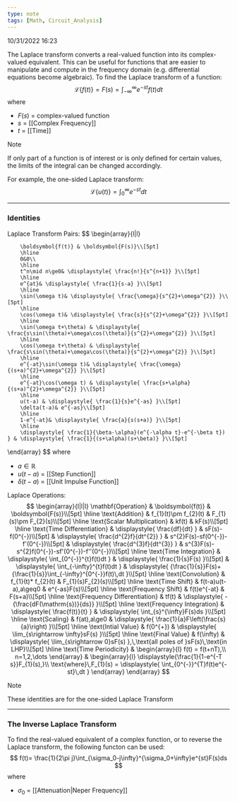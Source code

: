 ```yaml
---
type: note
tags: [Math, Circuit_Analysis]
---
```

10/31/2022 16:23

  

The Laplace transform converts a real-valued function into its complex-valued equivalent. This can be useful for functions that are easier to manipulate and compute in the frequency domain (e.g. differential equations become algebraic). To find the Laplace transform of a function: 
$$
\mathscr{L}\{f(t)\}=F(s)=\int_{-\infty}^{\infty}e^{-st}f(t)dt
$$
where
- $F(s)$ = complex-valued function
- $s$ = [[Complex Frequency]]
- $t$ = [[Time]]

>[!note]
>If only part of a function is of interest or is only defined for certain values, the limits of the integral can be changed accordingly. 
>
>For example, the one-sided Laplace transform:
>$$
>\mathscr{L}\{u(t)\}=\int_{0}^{\infty}e^{-st}dt
>$$

---

### Identities

Laplace Transform Pairs:
$$
\begin{array}{l|l}
        
        \boldsymbol{f(t)} & \boldsymbol{F(s)}\\[5pt]
		\hline
		0&0\\
		\hline
        t^n\mid n\ge0& \displaystyle{ \frac{n!}{s^{n+1}} }\\[5pt]
        \hline
        e^{at}& \displaystyle{ \frac{1}{s-a} }\\[5pt]
        \hline
        \sin(\omega t)& \displaystyle{ \frac{\omega}{s^{2}+\omega^{2}} }\\[5pt]
        \hline
        \cos(\omega t)& \displaystyle{ \frac{s}{s^{2}+\omega^{2}} }\\[5pt]
        \hline
        \sin(\omega t+\theta) & \displaystyle{ \frac{s\sin(\theta)+\omega\cos(\theta)}{s^{2}+\omega^{2}} }\\[5pt]
        \hline
        \cos(\omega t+\theta) & \displaystyle{ \frac{s\sin(\theta)+\omega\cos(\theta)}{s^{2}+\omega^{2}} }\\[5pt]
        \hline
        e^{-at}\sin(\omega t)& \displaystyle{ \frac{\omega}{(s+a)^{2}+\omega^{2}} }\\[5pt]
        \hline
        e^{-at}\cos(\omega t) & \displaystyle{ \frac{s+\alpha}{(s+a)^{2}+\omega^{2}} }\\[5pt]
        \hline
        u(t-a) & \displaystyle{ \frac{1}{s}e^{-as} }\\[5pt]
        \delta(t-a)& e^{-as}\\[5pt]
        \hline
        1-e^{-at}& \displaystyle{ \frac{a}{s(s+a)} }\\[5pt]
        \hline
        \displaystyle{ \frac{1}{\beta-\alpha}(e^{-\alpha t}-e^{-\beta t}) } & \displaystyle{ \frac{1}{(s+\alpha)(s+\beta)} }\\[5pt]
        
\end{array}
$$
where
- $a\in\mathbb{R}$   
- $u(t-a)$ = [[Step Function]]
- $\delta(t-a)$ = [[Unit Impulse Function]]


Laplace Operations:
$$
\begin{array}{l|l|l}
\mathbf{Operation} & \boldsymbol{f(t)} & \boldsymbol{F(s)}\\[5pt]
\hline
\text{Addition} & f_{1}(t)\pm f_{2}(t) & F_{1}(s)\pm F_{2}(s)\\[5pt]
\hline
\text{Scalar Multiplication} & kf(t) & kF(s)\\[5pt]
\hline
\text{Time Differentiation} & \displaystyle{ \frac{df}{dt} } & sF(s)-f(0^{-})\\[5pt]
& \displaystyle{ \frac{d^{2}f}{dt^{2}} } & s^{2}F(s)-sf(0^{-})-f'(0^{-})\\[5pt]
& \displaystyle{ \frac{d^{3}f}{dt^{3}} } & s^{3}F(s)-s^{2}f(0^{-})-sf'(0^{-})-f''(0^{-})\\[5pt]
\hline
\text{Time Integration} & \displaystyle{ \int_{0^{-}}^{t}f(t)dt } & \displaystyle{ \frac{1}{s}F(s) }\\[5pt]
& \displaystyle{ \int_{-\infty}^{t}f(t)dt } & \displaystyle{ {\frac{1}{s}}F(s)+{\frac{1}{s}}\int_{-\infty}^{0^{-}}f(t)\,dt }\\[5pt]
\hline
\text{Convolution} & f_{1}(t)* f_{2}(t) & F_{1}(s)F_{2}(s)\\[5pt]
\hline
\text{Time Shift} & f(t-a)u(t-a),a\geq0 & e^{-as}F(s)\\[5pt]
\hline
\text{Frequency Shift} & f(t)e^{-at} & F(s+a)\\[5pt]
\hline
\text{Frequency Differentiation} & tf(t) & \displaystyle{ -{\frac{dF(\mathrm{s})}{ds}} }\\[5pt]
\hline
\text{Frequency Integration} & \displaystyle{ \frac{f(t)}{t} } & \displaystyle{ \int_{s}^{\infty}F(s)ds }\\[5pt]
\hline
\text{Scaling} & f(at),a\ge0 & \displaystyle{ \frac{1}{a}F\left(\frac{s}{a}\right) }\\[5pt]
\hline
\text{Intial Value} & f(0^{+}) & \displaystyle{ \lim_{s\rightarrow \infty}sF(s) }\\[5pt]
\hline
\text{Final Value} & f(\infty) & \displaystyle{ \lim_{s\rightarrow 0}sF(s) },\,\text{all poles of }sF(s)\,\text{in LHP}\\[5pt]
\hline
\text{Time Periodicity} 
& 
 \begin{array}{l} 
  f(t) = f(t+nT),\\ 
  n=1,2,\dots 
 \end{array} 
& 
 \begin{array}{l}
  \displaystyle{\frac{1}{1-e^{-T s}}F_{1}(s),}\\ 
  \text{where}\,F_{1}(s) = \displaystyle{ \int_{0^{-}}^{T}f(t)e^{-st}\,dt }
 \end{array}
\end{array}
$$


>[!note]
>These identities are for the one-sided Laplace Transform

---

### The Inverse Laplace Transform
To find the real-valued equivalent of a complex function, or to reverse the Laplace transform, the following functon can be used:
$$
f(t)= \frac{1}{2\pi j}\int_{\sigma_0-j\infty}^{\sigma_0+\infty}e^{st}F(s)ds
$$
where
- $\sigma_0$ = [[Attenuation|Neper Frequency]]
